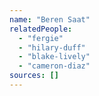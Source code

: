 ```yaml
---
name: "Beren Saat"
relatedPeople:
  - "fergie"
  - "hilary-duff"
  - "blake-lively"
  - "cameron-diaz"
sources: []
---
```


